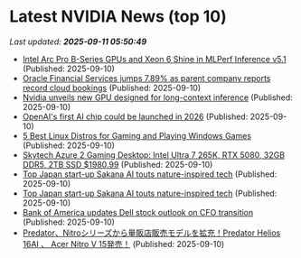 # Latest NVIDIA News (top 10)
_Last updated: **2025-09-11 05:50:49**_

- [Intel Arc Pro B-Series GPUs and Xeon 6 Shine in MLPerf Inference v5.1](https://www.madshrimps.be/news/intel-arc-pro-b-series-gpus-and-xeon-6-shine-in-mlperf-inference-v5-1/) (Published: 2025-09-10)
- [Oracle Financial Services jumps 7.89% as parent company reports record cloud bookings](https://www.thehindubusinessline.com/markets/stock-markets/oracle-financial-services-jumps-789-as-parent-company-reports-record-cloud-bookings/article70032620.ece) (Published: 2025-09-10)
- [Nvidia unveils new GPU designed for long-context inference](https://biztoc.com/x/169178d79c694c06) (Published: 2025-09-10)
- [OpenAI's first AI chip could be launched in 2026](https://www.ghacks.net/2025/09/10/openais-first-ai-chip-could-be-launched-in-2026/) (Published: 2025-09-10)
- [5 Best Linux Distros for Gaming and Playing Windows Games](https://www.tecmint.com/linux-distros-for-playing-windows-games/) (Published: 2025-09-10)
- [Skytech Azure 2 Gaming Desktop: Intel Ultra 7 265K, RTX 5080, 32GB DDR5, 2TB SSD $1980.99](https://slickdeals.net/f/18595111-skytech-azure-2-gaming-desktop-intel-ultra-7-265k-rtx-5080-32gb-ddr5-2tb-ssd-1980-99) (Published: 2025-09-10)
- [Top Japan start-up Sakana AI touts nature-inspired tech](https://www.digitaljournal.com/world/top-japan-start-up-sakana-ai-touts-nature-inspired-tech/article) (Published: 2025-09-10)
- [Top Japan start-up Sakana AI touts nature-inspired tech](https://finance.yahoo.com/news/top-japan-start-sakana-ai-032419004.html) (Published: 2025-09-10)
- [Bank of America updates Dell stock outlook on CFO transition](https://www.thestreet.com/technology/bank-of-america-updates-dell-stock-outlook-on-cfo-transition) (Published: 2025-09-10)
- [Predator、Nitroシリーズから量販店販売モデルを拡充！Predator Helios 16AI 、 Acer Nitro V 15発売！](https://prtimes.jp/main/html/rd/p/000001030.000000640.html) (Published: 2025-09-10)
